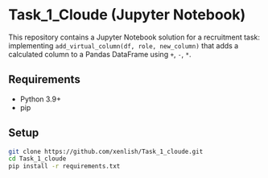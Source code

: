 # Task_1_Cloude (Jupyter Notebook)

This repository contains a Jupyter Notebook solution for a recruitment task:
implementing `add_virtual_column(df, role, new_column)` that adds a calculated
column to a Pandas DataFrame using `+`, `-`, `*`.

## Requirements
- Python 3.9+
- pip

## Setup
```bash
git clone https://github.com/xenlish/Task_1_cloude.git
cd Task_1_cloude
pip install -r requirements.txt

